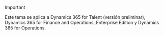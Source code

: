 > [!IMPORTANT]
> Este tema se aplica a Dynamics 365 for Talent (versión preliminar), Dynamics 365 for Finance and Operations, Enterprise Edition y Dynamics 365 for Operations. 
